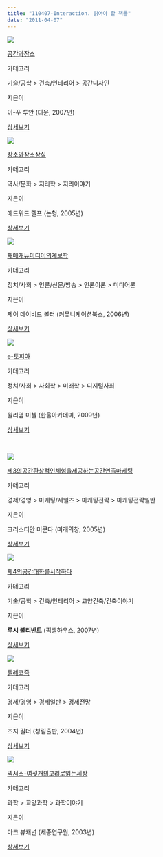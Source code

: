 ```yaml
---
title: "110407-Interaction. 읽어야 할 책들"
date: "2011-04-07"
---
```


[![](http://book.daum-img.net/R72x100/KOR9788986169027)](http://book.daum.net/detail/book.do?bookid=KOR9788986169027)

[공간과장소](http://book.daum.net/detail/book.do?bookid=KOR9788986169027)

카테고리

기술/공학 > 건축/인테리어 > 공간디자인

지은이

이-푸 투안 (대윤, 2007년)

[상세보기](http://book.daum.net/detail/book.do?bookid=KOR9788986169027)

  

[![](http://book.daum-img.net/P72x100/KOR9788990618092)](http://book.daum.net/detail/book.do?bookid=KOR9788990618092)

[장소와장소상실](http://book.daum.net/detail/book.do?bookid=KOR9788990618092)

카테고리

역사/문화 > 지리학 > 지리이야기

지은이

에드워드 렐프 (논형, 2005년)

[상세보기](http://book.daum.net/detail/book.do?bookid=KOR9788990618092)

  
  

[![](http://book.daum-img.net/R72x100/KOR9788984995901)](http://book.daum.net/detail/book.do?bookid=KOR9788984995901)

[재매개뉴미디어의계보학](http://book.daum.net/detail/book.do?bookid=KOR9788984995901)

카테고리

정치/사회 > 언론/신문/방송 > 언론이론 > 미디어론

지은이

제이 데이비드 볼터 (커뮤니케이션북스, 2006년)

[상세보기](http://book.daum.net/detail/book.do?bookid=KOR9788984995901)

  
  

[![](http://book.daum-img.net/R72x100/KOR9788946040663)](http://book.daum.net/detail/book.do?bookid=KOR9788946040663)

[e-토피아](http://book.daum.net/detail/book.do?bookid=KOR9788946040663)

카테고리

정치/사회 > 사회학 > 미래학 > 디지털사회

지은이

윌리엄 미첼 (한울아카데미, 2009년)

[상세보기](http://book.daum.net/detail/book.do?bookid=KOR9788946040663)

   

[![](http://book.daum-img.net/R72x100/KOR9788989353997)](http://book.daum.net/detail/book.do?bookid=KOR9788989353997)

[제3의공간환상적인체험을제공하는공간연출마케팅](http://book.daum.net/detail/book.do?bookid=KOR9788989353997)

카테고리

경제/경영 > 마케팅/세일즈 > 마케팅전략 > 마케팅전략일반

지은이

크리스티안 미쿤다 (미래의창, 2005년)

[상세보기](http://book.daum.net/detail/book.do?bookid=KOR9788989353997)

  

[![](http://book.daum-img.net/R72x100/KOR9788995889725)](http://book.daum.net/detail/book.do?bookid=KOR9788995889725)

[제4의공간대화를시작하다](http://book.daum.net/detail/book.do?bookid=KOR9788995889725)

카테고리

기술/공학 > 건축/인테리어 > 교양건축/건축이야기

지은이

**루시 불리반트** (픽셀하우스, 2007년)

[상세보기](http://book.daum.net/detail/book.do?bookid=KOR9788995889725)

  

[![](http://book.daum-img.net/R72x100/KOR9788935205424)](http://book.daum.net/detail/book.do?bookid=KOR9788935205424)

[텔레코즘](http://book.daum.net/detail/book.do?bookid=KOR9788935205424)

카테고리

경제/경영 > 경제일반 > 경제전망

지은이

조지 길더 (청림출판, 2004년)

[상세보기](http://book.daum.net/detail/book.do?bookid=KOR9788935205424)

  

[![](http://book.daum-img.net/R72x100/KOR9788986698527)](http://book.daum.net/detail/book.do?bookid=KOR9788986698527)

[넥서스-여섯개의고리로읽는세상](http://book.daum.net/detail/book.do?bookid=KOR9788986698527)

카테고리

과학 > 교양과학 > 과학이야기

지은이

마크 뷰캐넌 (세종연구원, 2003년)

[상세보기](http://book.daum.net/detail/book.do?bookid=KOR9788986698527)
